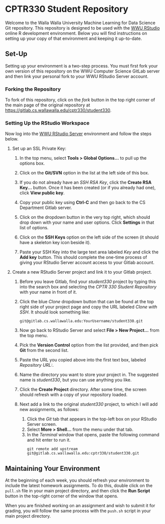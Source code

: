 # CPTR330 Student Repository

Welcome to the Walla Walla University Machine Learning for Data Science Git repository.
This repository is designed to be used with the [WWU RStudio](https://rstudio.cs.wallawalla.edu/) online R development environment.
Below you will find instructions on setting up your copy of that environment and keeping it up-to-date.

## Set-Up

Setting up your environment is a two-step process.
You must first fork your own version of this repository on the WWU Computer Science GitLab server and then link your personal fork to your WWU RStudio Server account.

### Forking the Repository

To fork of this repository, click on the *fork* button in the top right corner of the main page of the original repository at https://gitlab.cs.wallawalla.edu/cptr330/student330.

### Setting Up the RStudio Workspace

Now log into the [WWU RStudio Server](https://rstudio.cs.wallawalla.edu/) environment and follow the steps below.

1. Set up an SSL Private Key:
   1. In the top menu, select **Tools > Global Options...** to pull up the options box.

   2. Click on the **Git/SVN** option in the list at the left side of this box.

   3. If you do not already have an *SSH RSA Key*, click the **Create RSA Key...** button.  Once it has been created (or if you already had one), click **View public key**.

   4. Copy your public key using **Ctrl-C** and then go back to the CS Department Gitlab server.

   5. Click on the dropdown button in the very top right, which should drop down with your name and user options.  Click **Settings** in that list of options.

   6. Click on the **SSH Keys** option on the left side of the screen (it should have a skeleton key icon beside it).

   7. Paste your SSH Key into the large text area labeled *Key* and click the **Add key** button.  This should complete the one-time process of giving your RStudio Server account access to your Gitlab account.

2. Create a new RStudio Server project and link it to your Gitlab project.

   1. Before you leave Gitlab, find your *student330* project by typing this into the search box and selecting the *CPTR 330 Student Repository* with your name in front of it.

   2. Click the blue *Clone* dropdown button that can be found at the top right side of your project page and copy the URL labeled *Clone with SSH*.  It should look something like:

      ```
      git@gitlab.cs.wallawalla.edu:YourUsername/student330.git
      ```

   3. Now go back to RStudio Server and select **File > New Project...** from the top menu.

   4. Pick the **Version Control** option from the list provided, and then pick **Git** from the second list.

   5. Paste the URL you copied above into the first text box, labeled *Repository URL:*.

   6. Name the directory you want to store your project in.  The suggested name is *student330*, but you can use anything you like.

   7. Click the **Create Project** directory.  After some time, the screen should refresh with a copy of your repository loaded.

   8. Next add a link to the original *student330* project, to which I will add new assignments, as follows:

      1. Click the *Git* tab that appears in the top-left box on your RStudio Server screen.
      2. Select **More > Shell...** from the menu under that tab.
      3. In the *Terminal* window that opens, paste the following command and hit enter to run it.
         ```
         git remote add upstream git@gitlab.cs.wallawalla.edu:cptr330/student330.git
         ```

## Maintaining Your Environment

At the beginning of each week, you should refresh your environment to include the latest homework assignments.  To do this, double click on the `pull.sh` file in your main project directory, and then click the **Run Script** button in the top-right corner of the window that opens.

When you are finished working on an assignment and wish to submit it for grading, you will follow the same process with the `push.sh` script in your main project directory.
